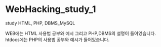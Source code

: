 # WebHacking_study_1
study HTML, PHP, DBMS_MySQL

WEB에는 HTML 사용법 공부와 예시 그리고 PHP,DBMS의 설명이 들어있습니다.
htdocs에는 PHP의 사용법 공부와 예시가 들어있습니다.
